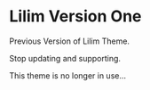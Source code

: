 Lilim Version One
=====

Previous Version of Lilim Theme.

Stop updating and supporting.

This theme is no longer in use...
